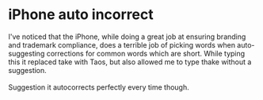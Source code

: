 iPhone auto incorrect
=====================

I&#39;ve noticed that the iPhone, while doing a great job at ensuring branding and trademark compliance, does a terrible job of picking words when auto-suggesting corrections for common words which are short.  While typing this it replaced take with Taos, but also allowed me to type thake without a suggestion. <br /><br />Suggestion it autocorrects perfectly every time though.